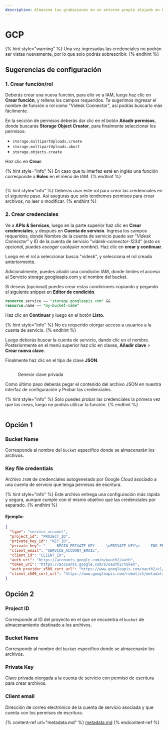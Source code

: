 ```yaml
---
description: Almacena tus grabaciones en un entorno propio alojado en GCP Storage
---
```


# GCP

{% hint style="warning" %}
Una vez ingresadas las credenciales no podrán ser vistas nuevamente, por lo que solo podrás sobrescribir.
{% endhint %}

## Sugerencias de configuración

### 1. Crear función/rol

Deberás crear una nueva función, para ello ve a IAM, luego haz clic en **Crear función**, y rellena los campos requeridos. Te sugerimos ingresar el nombre de función o rol como "Videsk Connector", así podrás buscarlo más fácilmente.

En la sección de permisos deberás dar clic en el botón **Añadir permisos**, donde buscarás **Storage Object Creator**, para finalmente seleccionar los permisos:

* `storage.multipartUploads.create`
* `storage.multipartUploads.abort`
* `storage.objects.create`

Haz clic en **Crear**.

{% hint style="info" %}
En caso que tu interfaz esté en inglés una función corresponde a **Roles** en el menú de IAM.
{% endhint %}

<figure><img src="../../.gitbook/assets/image (1) (1) (1) (1).png" alt=""><figcaption></figcaption></figure>

{% hint style="info" %}
Deberás usar este rol para crear las credenciales en el siguiente paso. Así aseguras que solo tendremos permisos para crear archivos, no leer o modificar.
{% endhint %}

### 2. Crear credenciales

Ve a **APIs & Services**, luego en la parte superior haz clic en **Crear credenciales**, y después en **Cuenta de servicio**. Ingresa los campos requeridos, donde Nombre de la cuenta de servicio puede ser "_Videsk Connector_" y ID de la cuenta de servicio "_videsk-connector-1234_" (_esto es opcional, puedes escoger cualquier nombre_). Haz clic en **crear y continuar**.

Luego en el rol a seleccionar busca "videsk", y selecciona el rol creado anteriormente.

Adicionalmente, puedes añadir una condición IAM, donde limites el acceso al Servicio storage.googleapis.com y el nombre del bucket.

Si deseas (opcional) puedes crear estas condiciones copiando y pegando el siguiente snippet en **Editor de condición**.

```sql
resource.service == "storage.googleapis.com" &&
resource.name == "my-bucket-name"
```

Haz clic en **Continuar** y luego en el botón **Listo.**

{% hint style="info" %}
No es requerido otorgar acceso a usuarios a la cuenta de servicio.
{% endhint %}

Luego deberás buscar la cuenta de servicio, dando clic en el nombre. Posteriormente en el menú superior haz clic en claves, **Añadir clave** > **Crear nueva clave**.

Finalmente haz clic en el tipo de clave **JSON**.

<figure><img src="../../.gitbook/assets/image (8) (2).png" alt=""><figcaption><p>Generar clave privada</p></figcaption></figure>

Como último paso deberás pegar el contenido del archivo JSON en nuestra interfaz de configuración y Probar las credenciales.

{% hint style="info" %}
Solo puedes probar las credenciales la primera vez que las creas, luego no podrás utilizar la función.
{% endhint %}

<figure><img src="../../.gitbook/assets/image (12).png" alt=""><figcaption></figcaption></figure>

## Opción 1

### Bucket Name

Corresponde al nombre del `bucket` específico donde se almacenarán los archivos.

### Key file credentials

Archivo `JSON` de credenciales autogenerado por Google Cloud asociado a una cuenta de servicio que tenga permisos de escritura.

{% hint style="info" %}
Este archivo entrega una configuración más rápida y segura, aunque cumple con el mismo objetivo que las credenciales por separado.
{% endhint %}

#### Ejemplo:

```json
{
  "type": "service_account",
  "project_id": "PROJECT_ID",
  "private_key_id": "KEY_ID",
  "private_key": "-----BEGIN PRIVATE KEY-----\nPRIVATE_KEY\n-----END PRIVATE KEY-----\n",
  "client_email": "SERVICE_ACCOUNT_EMAIL",
  "client_id": "CLIENT_ID",
  "auth_uri": "https://accounts.google.com/o/oauth2/auth",
  "token_uri": "https://accounts.google.com/o/oauth2/token",
  "auth_provider_x509_cert_url": "https://www.googleapis.com/oauth2/v1/certs",
  "client_x509_cert_url": "https://www.googleapis.com/robot/v1/metadata/x509/SERVICE_ACCOUNT_EMAIL"
}
```

## Opción 2

### Project ID

Corresponde al ID del proyecto en el que se encuentra el `bucket` de almacenamiento destinado a los archivos.

### Bucket Name

Corresponde al nombre del `bucket` específico donde se almacenarán los archivos.

### Private Key

Clave privada otorgada a la cuenta de servicio con permiso de escritura para crear archivos.

### Client email

Dirección de correo electrónico de la cuenta de servicio asociada y que cuenta con los permisos de escritura.

{% content-ref url="metadata.md" %}
[metadata.md](metadata.md)
{% endcontent-ref %}
